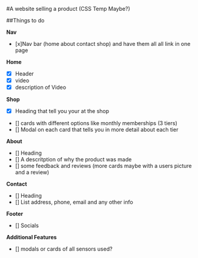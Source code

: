 #A website selling a product (CSS Temp Maybe?)

##Things to do


**Nav**
- [x]Nav bar (home about contact shop) and have them all all link in one page

**Home**
- [x]	Header
- [x]	video 
- [x]	description of Video	

**Shop**
- [x]	Heading that tell you your at the shop
- []	cards with different options like monthly memberships (3 tiers)	
- []	Modal on each card that tells you in more detail about each tier

**About**
- []	Heading 
- []	A descritption of why the product was made 
- []	some feedback and reviews (more cards maybe with a users picture and a review)

**Contact**
- []	Heading
- []	List address, phone, email and any other info 

**Footer**
- []	Socials


**Additional Features**
- []	modals or cards of all sensors used?
